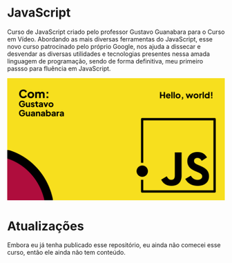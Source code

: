 # JavaScript
 Curso de JavaScript criado pelo professor Gustavo Guanabara para o Curso em Vídeo. Abordando as mais diversas ferramentas do JavaScript, esse novo curso patrocinado pelo próprio Google, nos ajuda a dissecar e desvendar as diversas utilidades e tecnologias presentes nessa amada linguagem de programação, sendo de forma definitiva, meu primeiro passso para fluência em JavaScript.

 <img src="Imagens/JS%20design.png" alt="Curso de JavaScript com Gustavo Guanabara">

 # Atualizações

 Embora eu já tenha publicado esse repositório, eu ainda não comecei esse curso, então ele ainda não tem conteúdo.